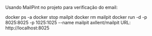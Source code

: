 Usando MailPint no projeto para verificação do email:

docker ps -a
docker stop mailpit
docker rm mailpit
docker run -d -p 8025:8025 -p 1025:1025 --name mailpit axllent/mailpit
URL: http://localhost:8025
